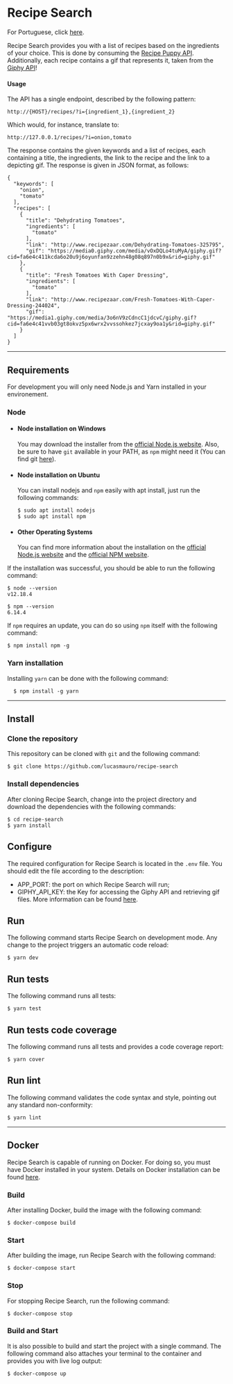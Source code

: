 # Recipe Search

For Portuguese, click [here](LEIAME.md).

Recipe Search provides you with a list of recipes based on the ingredients of your choice.
This is done by consuming the [Recipe Puppy API](http://www.recipepuppy.com/about/api/).
Additionally, each recipe contains a gif that represents it, taken from the [Giphy API](https://developers.giphy.com/docs/)!

#### Usage

The API has a single endpoint, described by the following pattern:

    http://{HOST}/recipes/?i={ingredient_1},{ingredient_2}

Which would, for instance, translate to:

    http://127.0.0.1/recipes/?i=onion,tomato
    
The response contains the given keywords and a list of recipes,
each containing a title, the ingredients, the link to the recipe and the link to a depicting gif.
The response is given in JSON format, as follows:

```
{
  "keywords": [
    "onion",
    "tomato"
  ],
  "recipes": [
    {
      "title": "Dehydrating Tomatoes",
      "ingredients": [
        "tomato"
      ],
      "link": "http://www.recipezaar.com/Dehydrating-Tomatoes-325795",
      "gif": "https://media0.giphy.com/media/vOxDQLo4tuMyA/giphy.gif?cid=fa6e4c411kcda6o20u9j6oyunfan9zzehn48g08q897n0b9x&rid=giphy.gif"
    },
    {
      "title": "Fresh Tomatoes With Caper Dressing",
      "ingredients": [
        "tomato"
      ],
      "link": "http://www.recipezaar.com/Fresh-Tomatoes-With-Caper-Dressing-244024",
      "gif": "https://media1.giphy.com/media/3o6nV9zCdncC1jdcvC/giphy.gif?cid=fa6e4c41vvb03gt8okvz5px6wrx2vvssohkez7jcxay9oa1y&rid=giphy.gif"
    }
  ]
}
```

---
## Requirements

For development you will only need Node.js and Yarn installed in your environement.

### Node
- #### Node installation on Windows

  You may download the installer from the [official Node.js website](https://nodejs.org/).
Also, be sure to have `git` available in your PATH, as `npm` might need it (You can find git [here](https://git-scm.com/)).

- #### Node installation on Ubuntu

  You can install nodejs and `npm` easily with apt install, just run the following commands:

      $ sudo apt install nodejs
      $ sudo apt install npm

- #### Other Operating Systems
  You can find more information about the installation on the [official Node.js website](https://nodejs.org/) and the [official NPM website](https://npmjs.org/).

If the installation was successful, you should be able to run the following command:

    $ node --version
    v12.18.4

    $ npm --version
    6.14.4

If `npm` requires an update, you can do so using `npm` itself with the following command:

    $ npm install npm -g

###
### Yarn installation
  Installing `yarn` can be done with the following command:

      $ npm install -g yarn

---

## Install

  ### Clone the repository 

  This repository can be cloned with `git` and the following command:

    $ git clone https://github.com/lucasmauro/recipe-search
    
  ### Install dependencies
  
  After cloning Recipe Search, change into the project directory and download the dependencies with the following commands:
    
    $ cd recipe-search
    $ yarn install

## Configure

The required configuration for Recipe Search is located in the `.env` file. You should edit the file according to the description:

- APP_PORT: the port on which Recipe Search will run;
- GIPHY_API_KEY: the Key for accessing the Giphy API and retrieving gif files. More information can be found [here](https://developers.giphy.com/docs/). 

## Run
    
  The following command starts Recipe Search on development mode. Any change to the project triggers an automatic code reload: 

    $ yarn dev

## Run tests

  The following command runs all tests:

    $ yarn test

## Run tests code coverage

  The following command runs all tests and provides a code coverage report:

    $ yarn cover

## Run lint

  The following command validates the code syntax and style, pointing out any standard non-conformity:

    $ yarn lint

--- 

## Docker

  Recipe Search is capable of running on Docker. For doing so, you must have Docker installed in your system.
  Details on Docker installation can be found [here](https://docs.docker.com/get-docker/).
  
  ### Build 
  
  After installing Docker, build the image with the following command:
  
    $ docker-compose build
    
  ### Start
  
  After building the image, run Recipe Search with the following command:
  
    $ docker-compose start

  ### Stop

  For stopping Recipe Search, run the following command:

    $ docker-compose stop
    
  ### Build and Start
  
  It is also possible to build and start the project with a single command.
  The following command also attaches your terminal to the container and provides you with live log output:
  
    $ docker-compose up

